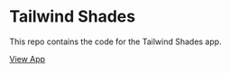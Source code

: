 # Tailwind Shades

This repo contains the code for the Tailwind Shades app.

[View App](https://tailwindshades.app/)

